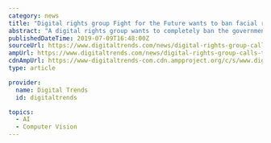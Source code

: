 ```yaml
---
category: news
title: "Digital rights group Fight for the Future wants to ban facial recognition"
abstract: "A digital rights group wants to completely ban the government from using facial recognition surveillance software. Fight for the Future’s new campaign, announced Tuesday, includes the website BanFacialRecognition.com, which asks visitors to contact ..."
publishedDateTime: 2019-07-09T16:48:00Z
sourceUrl: https://www.digitaltrends.com/news/digital-rights-group-calls-to-ban-facial-recognition/
ampUrl: https://www.digitaltrends.com/news/digital-rights-group-calls-to-ban-facial-recognition/?amp
cdnAmpUrl: https://www-digitaltrends-com.cdn.ampproject.org/c/s/www.digitaltrends.com/news/digital-rights-group-calls-to-ban-facial-recognition/?amp
type: article

provider:
  name: Digital Trends
  id: digitaltrends

topics:
  - AI
  - Computer Vision
---
```

